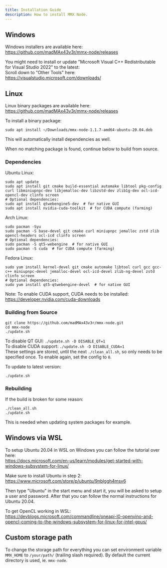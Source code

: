```yaml
---
title: Installation Guide
description: How to install MMX Node.
---
```


## Windows

Windows installers are available here: https://github.com/madMAx43v3r/mmx-node/releases

You might need to install or update "Microsoft Visual C++ Redistributable for Visual Studio 2022" to the latest:\
Scroll down to "Other Tools" here: https://visualstudio.microsoft.com/downloads/

## Linux

Linux binary packages are available here: https://github.com/madMAx43v3r/mmx-node/releases

To install a binary package:
```
sudo apt install ~/Downloads/mmx-node-1.1.7-amd64-ubuntu-20.04.deb
```
This will automatically install dependencies as well.

When no matching package is found, continue below to build from source.

### Dependencies

Ubuntu Linux:
```
sudo apt update
sudo apt install git cmake build-essential automake libtool pkg-config curl libminiupnpc-dev libjemalloc-dev libzstd-dev zlib1g-dev ocl-icd-opencl-dev clinfo screen
# Optional dependencies:
sudo apt install qtwebengine5-dev  # for native GUI
sudo apt install nvidia-cuda-toolkit  # for CUDA compute (farming)
```

Arch Linux:
```
sudo pacman -Syu
sudo pacman -S base-devel git cmake curl miniupnpc jemalloc zstd zlib opencl-headers ocl-icd clinfo screen
# Optional dependencies:
sudo pacman -S qt5-webengine  # for native GUI
sudo pacman -S cuda  # for CUDA compute (farming)
```

Fedora Linux:
```
sudo yum install kernel-devel git cmake automake libtool curl gcc gcc-c++ miniupnpc-devel jemalloc-devel ocl-icd-devel zlib-ng-devel zstd clinfo screen
# Optional dependencies:
sudo yum install qt5-qtwebengine-devel  # for native GUI
```

Note: To enable CUDA support, CUDA needs to be installed: https://developer.nvidia.com/cuda-downloads

### Building from Source

```
git clone https://github.com/madMAx43v3r/mmx-node.git
cd mmx-node
./update.sh
```

To disable QT GUI: `./update.sh -D DISABLE_QT=1` \
To disable CUDA support: `./update.sh -D DISABLE_CUDA=1` \
These settings are stored, until the next `./clean_all.sh`, so only needs to be specified once. To enable again, set the config to `0`.

To update to latest version:
```
./update.sh
```

### Rebuilding

If the build is broken for some reason:
```
./clean_all.sh
./update.sh
```
This is needed when updating system packages for example.

## Windows via WSL

To setup Ubuntu 20.04 in WSL on Windows you can follow the tutorial over here: \
https://docs.microsoft.com/en-us/learn/modules/get-started-with-windows-subsystem-for-linux/

Make sure to install Ubuntu in step 2: https://www.microsoft.com/store/p/ubuntu/9nblggh4msv6

Then type "Ubuntu" in the start menu and start it, you will be asked to setup a user and password.
After that you can follow the normal instructions for Ubuntu 20.04.

To get OpenCL working in WSL:
https://devblogs.microsoft.com/commandline/oneapi-l0-openvino-and-opencl-coming-to-the-windows-subsystem-for-linux-for-intel-gpus/

## Custom storage path

To change the storage path for everything you can set environment variable `MMX_HOME` to `/your/path/` (trailing slash required). By default the current directory is used, ie. `mmx-node`.
